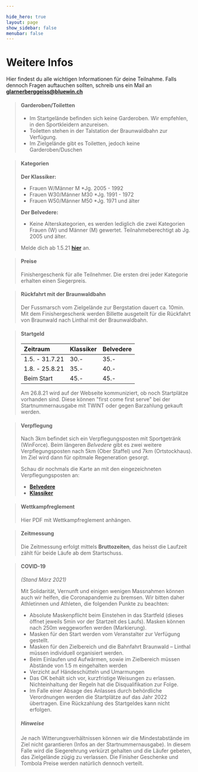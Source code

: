 ```yaml
---

hide_hero: true
layout: page
show_sidebar: false
menubar: false
---
```


# Weitere Infos
Hier findest du alle wichtigen Informationen für deine Teilnahme. Falls dennoch Fragen auftauchen sollten, schreib uns ein Mail an **[glarnerberggeiss@bluewin.ch](mailto:glarnerberggeiss@bluewin.ch)**

> #### Garderoben/Toiletten
>
> - Im Startgelände befinden sich keine Garderoben. Wir empfehlen, in den Sportkleidern anzureisen.
> - Toiletten stehen in der Talstation der Braunwaldbahn zur Verfügung.
> - Im Zielgelände gibt es Toiletten, jedoch keine Garderoben/Duschen
> 


> #### Kategorien
> **Der Klassiker:**
> -	Frauen W/Männer M             *Jg. 2005 - 1992
> -	Frauen W30/Männer M30         *Jg. 1991 - 1972
> -	Frauen W50/Männer M50         *Jg. 1971 und älter
> 
> **Der Belvedere:**
> - Keine Alterskategorien, es werden lediglich die zwei Kategorien Frauen (W) und Männer (M) gewertet. Teilnahmeberechtigt ab Jg. 2005 und älter.
>
>
> Melde dich ab 1.5.21 **[hier](https://my.raceresult.com/162085/)** an. 

> #### Preise
> Finishergeschenk für alle Teilnehmer.
> Die ersten drei jeder Kategorie erhalten einen Siegerpreis.

> #### Rückfahrt mit der Braunwaldbahn
> Der Fussmarsch vom Zielgelände zur Bergstation dauert ca. 10min.
> Mit dem Finishergeschenk werden Billette ausgeteilt für die Rückfahrt von Braunwald nach Linthal mit der Braunwaldbahn.

> #### Startgeld
>
> | Zeitraum    	 | Klassiker | Belvedere |
> | :---        	 |    :----  |       :---|
> | 1.5. - 31.7.21 	 | 30.-	     | 35.-	     |
> | 1.8. - 25.8.21   | 35.-      | 40.-      |
> | Beim Start	 	 | 45.-      | 45.-      |
>
> Am 26.8.21 wird auf der Webseite kommuniziert, ob noch Startplätze vorhanden sind. Diese können "first come first serve" bei der Startnummernausgabe mit TWINT oder gegen Barzahlung gekauft werden. 


> #### Verpflegung
> Nach 3km befindet sich ein Verpflegungsposten mit Sportgetränk (WinForce). Beim längeren *Belvedere* gibt es zwei weitere Verpflegungsposten nach 5km (Ober Staffel) und 7km (Ortstockhaus).
> Im Ziel wird dann für opitmale Regeneration gesorgt.
>
> Schau dir nochmals die Karte an mit den eingezeichneten Verpflegungsposten an:
> - **[Belvedere](/belvedere)** 
> - **[Klassiker](/der_klassiker)** 


> #### Wettkampfreglement
> Hier PDF mit Wettkampfreglement anhängen.


> #### Zeitmessung
>
> Die Zeitmessung erfolgt mittels **Bruttozeiten**, das heisst die Laufzeit zählt für beide Läufe ab dem Startschuss.


> #### COVID-19
> *(Stand März 2021)*
>
> Mit Solidarität, Vernunft und einigen wenigen Massnahmen können auch wir helfen, die Coronapandemie zu bremsen. Wir bitten daher Athletinnen und Athleten, die folgenden Punkte zu beachten:
> - Absolute Maskenpflicht beim Einstehen in das Startfeld (dieses öffnet jeweils 5min vor der Startzeit des Laufs). Masken können nach 250m weggeworfen werden (Markierung).
> -	Masken für den Start werden vom Veranstalter zur Verfügung gestellt.
> -	Masken für den Zielbereich und die Bahnfahrt Braunwald – Linthal müssen individuell organisiert werden.
> -	Beim Einlaufen und Aufwärmen, sowie im Zielbereich müssen Abstände von 1.5 m eingehalten werden
> -	Verzicht auf Händeschütteln und Umarmungen
> -	Das OK behält sich vor, kurzfristige Weisungen zu erlassen. Nichteinhaltung der Regeln hat die Disqualifikation zur Folge.
> - Im Falle einer Absage des Anlasses durch behördliche Verordnungen werden die Startplätze auf das Jahr 2022 übertragen. Eine Rückzahlung des Startgeldes kann nicht erfolgen.
>
> ##### Hinweise
> Je nach Witterungsverhältnissen können wir die Mindestabstände im Ziel nicht garantieren (Infos an der Startnummernausgabe). In diesem Falle wird die Siegerehrung verkürzt gehalten und die Läufer gebeten, das Zielgelände zügig zu verlassen. Die Finisher Geschenke und Tombola Preise werden natürlich dennoch verteilt.


